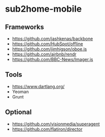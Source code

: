sub2home-mobile
===============

## Frameworks

* https://github.com/jashkenas/backbone
* https://github.com/HubSpot/offline
* https://github.com/jimhigson/oboe.js
* https://github.com/airbnb/rendr
* https://github.com/BBC-News/Imager.js

## Tools
* https://www.dartlang.org/
* Yeoman
* Grunt

## Optional
* https://github.com/visionmedia/superagent
* https://github.com/flatiron/director
